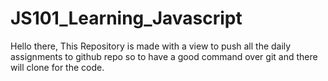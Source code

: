 # JS101_Learning_Javascript

Hello there,
This Repository is made with a view to push all the daily assignments to github repo so to have a good command over git and there will clone for the code.
